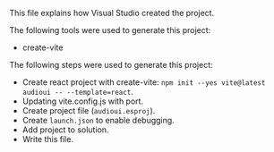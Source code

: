 This file explains how Visual Studio created the project.

The following tools were used to generate this project:
- create-vite

The following steps were used to generate this project:
- Create react project with create-vite: `npm init --yes vite@latest audioui -- --template=react`.
- Updating vite.config.js with port.
- Create project file (`audioui.esproj`).
- Create `launch.json` to enable debugging.
- Add project to solution.
- Write this file.
